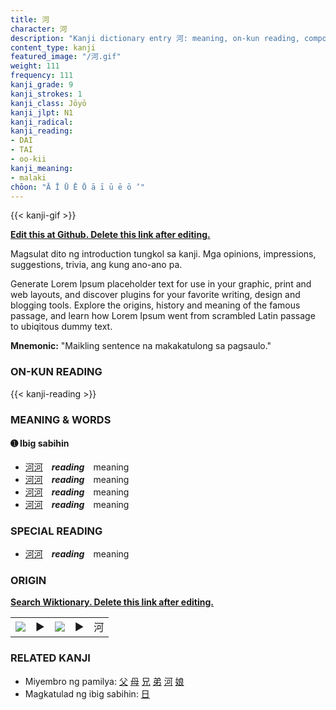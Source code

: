 ```yaml
---
title: 河
character: 河
description: "Kanji dictionary entry 河: meaning, on-kun reading, compounds, origin, related kanji"
content_type: kanji
featured_image: "/河.gif"
weight: 111
frequency: 111
kanji_grade: 9
kanji_strokes: 1
kanji_class: Jōyō
kanji_jlpt: N1
kanji_radical: 
kanji_reading: 
- DAI
- TAI
- oo-kii
kanji_meaning:
- malaki
chōon: "Ā Ī Ū Ē Ō ā ī ū ē ō ’"
---
```

[//]: # (Don't edit the line below. Kanji animated GIF code is automatically generated.)
{{< kanji-gif >}}

[//]: # (Edit below this line.)

**[Edit this at Github. Delete this link after editing.](https://github.com/tim0g/tim/tree/main/content/kanji/河/index.md)**

Magsulat dito ng introduction tungkol sa kanji. Mga opinions, impressions, suggestions, trivia, ang kung ano-ano pa.

Generate Lorem Ipsum placeholder text for use in your graphic, print and web layouts, and discover plugins for your favorite writing, design and blogging tools. Explore the origins, history and meaning of the famous passage, and learn how Lorem Ipsum went from scrambled Latin passage to ubiqitous dummy text.
 
**Mnemonic:** "Maikling sentence na makakatulong sa pagsaulo."

### ON-KUN READING

[//]: # (Don't edit the line below. ON-KUN READING code is automatically generated.)
{{< kanji-reading >}}

### MEANING & WORDS

#### ➊ **Ibig sabihin**
  - [河](../河)[河](../河)　***reading***　meaning
  - [河](../河)[河](../河)　***reading***　meaning
  - [河](../河)[河](../河)　***reading***　meaning
  - [河](../河)[河](../河)　***reading***　meaning

### SPECIAL READING
  - [河](../河)[河](../河)　***reading***　meaning

### ORIGIN

**[Search Wiktionary. Delete this link after editing.](https://wiktionary.org/wiki/河)**
<table class="kanji-table"><tr><td>
<img src="60px-河-bronze.svg.png">
</td><td>▶</td><td>
<img src="60px-河-oracle.svg.png">
</td><td>▶</td>
<td class="kanji-origin">河</td>
</tr></table>

### RELATED KANJI
- Miyembro ng pamilya: [父](../父) [母](../母) [兄](../兄) [弟](../弟) [河](../河) [娘](../娘)
- Magkatulad ng ibig sabihin: [日](../日)
